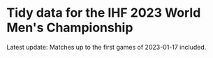 # Tidy data for the IHF 2023 World Men's Championship

Latest update: Matches up to the first games of 2023-01-17 included.
